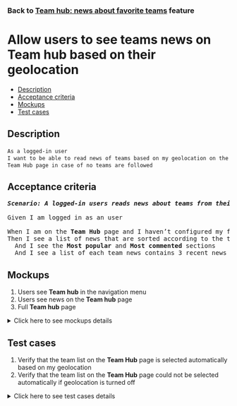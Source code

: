 ### Back to [Team hub: news about favorite teams](../../) feature

# Allow users to see teams news on Team hub based on their geolocation

- [Description](#description)
- [Acceptance criteria](#acceptance-criteria)
- [Mockups](#mockups)
- [Test cases](#test-cases)

## Description

    As a logged-in user
    I want to be able to read news of teams based on my geolocation on the Team Hub page in case of no teams are followed

## Acceptance criteria

<pre>
<b><i>Scenario: A logged-in users reads news about teams from their geolocation on the Team hub page</i></b>

Given I am logged in as an user

When I am on the <b>Team Hub</b> page and I haven’t configured my favorite teams in the <b>Team Hub</b> configuration page
Then I see a list of news that are sorted according to the teams that are selected automatically based on my geolocation
  And I see the <b>Most popular</b> and <b>Most commented</b> sections
  And I see a list of each team news contains 3 recent news
</pre>

## Mockups

1. Users see <b>Team hub</b> in the navigation menu
2. Users see news on the <b>Team hub</b> page
3. Full <b>Team hub</b> page

<details>
  <summary>Click here to see mockups details</summary>

**1. Users see Team hub in the navigation menu:**

![Users see Team hub in the navigation menu](/products/sports_hub_portal/mobile_application_features/team_hub/images/application_navigation_menu.png)

**2. Users see news on the Team hub page:**

![Users see news on the Team hub page](/products/sports_hub_portal/mobile_application_features/team_hub/images/application_team_hub_page.png)

**3. Full Team hub page:**

![Full Team hub page](/products/sports_hub_portal/mobile_application_features/team_hub/images/team_hub_full_page.png)

</details>

## Test cases

1. Verify that the team list on the <b>Team Hub</b> page is selected automatically based on my geolocation
2. Verify that the team list on the <b>Team Hub</b> page could not be selected automatically if geolocation is turned off

<details>
  <summary>Click here to see test cases details</summary>

### **#1. Verify that the team list on the Team Hub page is selected automatically based on my geolocation**

|Preconditions|Steps|Expected result
--------------|-----|----------
|- The user did not configure the Favorite teams list and visits the <b>Team Hub</b> page</br>- Geolocation is turned on</br>- The user is logged in</br>- The user is on the <b>Team Hub</b> page|1) Examine the teams list|1) The list of news is shown and sorted according to the teams that are selected automatically based on my geolocation|

### **#2. Verify that the team list on the Team Hub page could not be selected automatically if geolocation is turned off**

|Preconditions|Steps|Expected result
--------------|-----|----------
|- The user did not configure the favorite teams list and visits the <b>Team Hub</b> page</br>- Geolocation is turned off</br>- The user is logged in</br>- The user is on <b>Team Hub</b> page|1) Examine the teams list|1) The list of news is empty|

</details>
